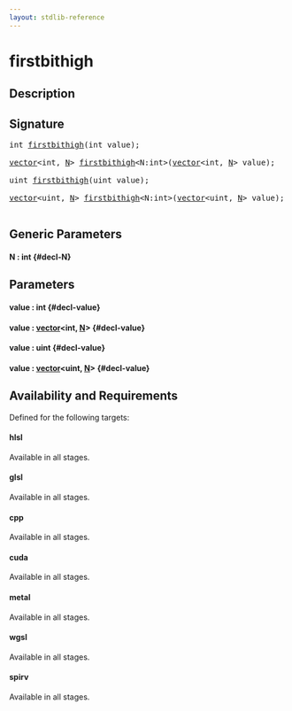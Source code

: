 ```yaml
---
layout: stdlib-reference
---
```


# firstbithigh

## Description





## Signature 

<pre>
int <a href="/stdlib-reference/global-decls/firstbithigh">firstbithigh</a>(int <span class='code_param'>value</span>);

<a href="/stdlib-reference/types/vector/index">vector</a>&lt;int, <a href="/stdlib-reference/types/vector/index#typeparam-N" class="code_var">N</a>&gt; <a href="/stdlib-reference/global-decls/firstbithigh">firstbithigh</a>&lt;N:int&gt;(<a href="/stdlib-reference/types/vector/index">vector</a>&lt;int, <a href="/stdlib-reference/types/vector/index#typeparam-N" class="code_var">N</a>&gt; <span class='code_param'>value</span>);

uint <a href="/stdlib-reference/global-decls/firstbithigh">firstbithigh</a>(uint <span class='code_param'>value</span>);

<a href="/stdlib-reference/types/vector/index">vector</a>&lt;uint, <a href="/stdlib-reference/types/vector/index#typeparam-N" class="code_var">N</a>&gt; <a href="/stdlib-reference/global-decls/firstbithigh">firstbithigh</a>&lt;N:int&gt;(<a href="/stdlib-reference/types/vector/index">vector</a>&lt;uint, <a href="/stdlib-reference/types/vector/index#typeparam-N" class="code_var">N</a>&gt; <span class='code_param'>value</span>);

</pre>

## Generic Parameters

#### N  : int {#decl-N}

## Parameters

#### value  : int {#decl-value}
#### value  : [vector](/stdlib-reference/types/vector/index)\<int, [N](/stdlib-reference/types/vector/index#typeparam-N)\> {#decl-value}
#### value  : uint {#decl-value}
#### value  : [vector](/stdlib-reference/types/vector/index)\<uint, [N](/stdlib-reference/types/vector/index#typeparam-N)\> {#decl-value}

## Availability and Requirements

Defined for the following targets:

#### hlsl
Available in all stages.

#### glsl
Available in all stages.

#### cpp
Available in all stages.

#### cuda
Available in all stages.

#### metal
Available in all stages.

#### wgsl
Available in all stages.

#### spirv
Available in all stages.



